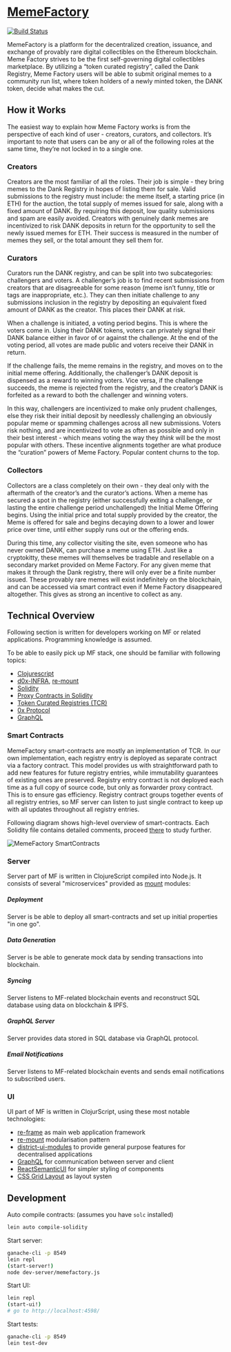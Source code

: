 # [MemeFactory](https://memefactory.io)

[![Build Status](https://travis-ci.org/district0x/memefactory.svg?branch=master)](https://travis-ci.org/district0x/memefactory)

MemeFactory is a platform for the decentralized creation, issuance, and exchange of provably rare digital collectibles on the Ethereum blockchain. Meme Factory strives to be the first self-governing digital collectibles marketplace. By utilizing a “token curated registry”, called the Dank Registry, Meme Factory users will be able to submit original memes to a community run list, where token holders of a newly minted token, the DANK token, decide what makes the cut.

## How it Works
The easiest way to explain how Meme Factory works is from the perspective of each kind of user - creators, curators, and collectors. It’s important to note that users can be any or all of the following roles at the same time, they’re not locked in to a single one.

### Creators
Creators are the most familiar of all the roles. Their job is simple - they bring memes to the Dank Registry in hopes of listing them for sale. Valid submissions to the registry must include: the meme itself, a starting price (in ETH) for the auction, the total supply of memes issued for sale, along with a fixed amount of DANK. By requiring this deposit, low quality submissions and spam are easily avoided. Creators with genuinely dank memes are incentivized to risk DANK deposits in return for the opportunity to sell the newly issued memes for ETH. Their success is measured in the number of memes they sell, or the total amount they sell them for. 

### Curators
Curators run the DANK registry, and can be split into two subcategories: challengers and voters. A challenger’s job is to find recent submissions from creators that are disagreeable for some reason (meme isn’t funny, title or tags are inappropriate, etc.). They can then initiate challenge to any submissions inclusion in the registry by depositing an equivalent fixed amount of DANK as the creator. This places their DANK at risk.

When a challenge is initiated, a voting period begins. This is where the voters come in. Using their DANK tokens, voters can privately signal their DANK balance either in favor of or against the challenge. At the end of the voting period, all votes are made public and voters receive their DANK in return. 

If the challenge fails, the meme remains in the registry, and moves on to the initial meme offering. Additionally, the challenger’s DANK deposit is dispensed as a reward to winning voters. Vice versa, if the challenge succeeds, the meme is rejected from the registry, and the creator’s DANK is forfeited as a reward to both the challenger and winning voters.

In this way, challengers are incentivized to make only prudent challenges, else they risk their initial deposit by needlessly challenging an obviously popular meme or spamming challenges across all new submissions. Voters risk nothing, and are incentivized to vote as often as possible and only in their best interest - which means voting the way they *think* will be the most popular with others. These incentive alignments together are what produce the “curation” powers of Meme Factory. Popular content churns to the top.

### Collectors
Collectors are a class completely on their own - they deal only with the aftermath of the creator’s and the curator’s actions. When a meme has secured a spot in the registry (either successfully exiting a challenge, or lasting the entire challenge period unchallenged) the Initial Meme Offering begins. Using the initial price and total supply provided by the creator, the Meme is offered for sale and begins decaying down to a lower and lower price over time, until either supply runs out or the offering ends.

During this time, any collector visiting the site, even someone who has never owned DANK, can purchase a meme using ETH. Just like a cryptokitty, these memes will themselves be tradable and resellable on a secondary market provided on Meme Factory. For any given meme that makes it through the Dank registry, there will only ever be a finite number issued. These provably rare memes will exist indefinitely on the blockchain, and can be accessed via smart contract even if Meme Factory disappeared altogether. This gives as strong an incentive to collect as any.

## Technical Overview
Following section is written for developers working on MF or related applications. Programming knowledge is assumed. 

To be able to easily pick up MF stack, one should be familiar with following topics: 
* [Clojurescript](https://clojurescript.org/)
* [d0x-INFRA](https://github.com/district0x/d0x-INFRA), [re-mount](https://github.com/district0x/d0x-INFRA/blob/master/re-mount.md)
* [Solidity](http://solidity.readthedocs.io/en/develop/)
* [Proxy Contracts in Solidity](https://blog.zeppelin.solutions/proxy-libraries-in-solidity-79fbe4b970fd)
* [Token Curated Registries (TCR)](https://medium.com/@ilovebagels/token-curated-registries-1-0-61a232f8dac7)
* [0x Protocol](https://blog.0xproject.com/a-beginners-guide-to-0x-81d30298a5e0)
* [GraphQL](https://graphql.org/)

### Smart Contracts
MemeFactory smart-contracts are mostly an implementation of TCR. In our own implementation, each registry entry is deployed as separate contract via a factory contract. This model provides us with straightforward path to add new features for future registry entries, while immutability guarantees of existing ones are preserved. Registry entry contract is not deployed each time as a full copy of source code, but only as forwarder proxy contract. This is to ensure gas efficiency. Registry contract groups together events of all registry entries, so MF server can listen to just single contract to keep up with all updates throughout all registry entries. 

Following diagram shows high-level overview of smart-contracts. Each Solidity file contains detailed comments, proceed [there](https://github.com/district0x/memefactory/tree/master/resources/public/contracts/src) to study further. 

![MemeFactory SmartContracts](https://user-images.githubusercontent.com/3857155/36697475-00a2fc00-1afc-11e8-9b72-9a308d6e85d6.png)

### Server
Server part of MF is written in ClojureScript compiled into Node.js. It consists of several "microservices" provided as [mount](https://github.com/tolitius/mount) modules: 

##### Deployment
Server is be able to deploy all smart-contracts and set up initial properties "in one go". 

##### Data Generation
Server is be able to generate mock data by sending transactions into blockchain. 

##### Syncing
Server listens to MF-related blockchain events and reconstruct SQL database using data on blockchain & IPFS. 

##### GraphQL Server
Server provides data stored in SQL database via GraphQL protocol. 

##### Email Notifications
Server listens to MF-related blockchain events and sends email notifications to subscribed users.

### UI
UI part of MF is written in ClojurScript, using these most notable technologies: 
* [re-frame](https://github.com/Day8/re-frame) as main web application framework
* [re-mount](https://github.com/district0x/d0x-INFRA/blob/master/re-mount.md) modularisation pattern
* [district-ui-modules](https://github.com/search?q=topic%3Adistrict-ui-module+org%3Adistrict0x&type=Repositories) to provide general purpose features for decentralised applications
* [GraphQL](https://graphql.org/) for communication between server and client
* [ReactSemanticUI](https://react.semantic-ui.com/introduction) for simpler styling of components
* [CSS Grid Layout](https://developer.mozilla.org/en-US/docs/Web/CSS/CSS_Grid_Layout) as layout systen

## Development
Auto compile contracts: (assumes you have `solc` installed)
```bash
lein auto compile-solidity
```

Start server: 
```bash
ganache-cli -p 8549
lein repl
(start-server!)
node dev-server/memefactory.js
```

Start UI:
```bash
lein repl
(start-ui!)
# go to http://localhost:4598/
```

Start tests:
```bash
ganache-cli -p 8549
lein test-dev
```